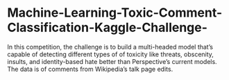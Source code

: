 # Machine-Learning-Toxic-Comment-Classification-Kaggle-Challenge-
In this competition, the challenge is to build a multi-headed model that’s capable of detecting different types of of toxicity like threats, obscenity, insults, and identity-based hate better than Perspective’s current models. The data is of comments from Wikipedia’s talk page edits.
